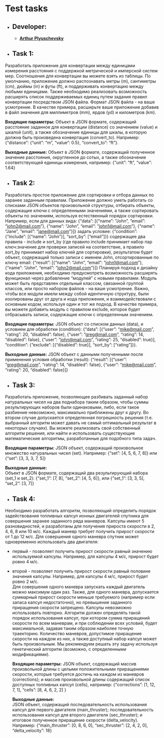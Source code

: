 # Test tasks

- ## Developer:

  - **[Arthur Plyuschevsky](https://github.com/massqeen)**

- ## Task 1:

 Разработать приложение для конвертации между единицами измерения расстояния с поддержкой метрической и имперской систем мер. Соотношения для конвертации вы можете взять из таблицы. По умолчанию, приложение должно распознавать метры (m), сантиметры (cm), дюймы (in) и футы (ft), и поддерживать конвертацию между любыми единицами. 
 Также необходимо реализовать возможность расширять список поддерживаемых единиц путем задания правил конвертации посредством JSON файла. Формат JSON файла - на ваше усмотрение. В качестве примера, расширьте ваше приложение добавив в файл значения для миллиметров (mm), ярдов (yd) и километров (km).  
 
   __Входящие параметры:__
 Объект в JSON формате, содержащий расстояние заданное для конвертации (distance) со значением (value) и шкалой (unit), a также обозначение единицы для шкалы, в которую должна быть произведена конвертация (convert_to). Например: 
 {“distance”: {“unit”: “m”, “value”: 0.5}, “convert_to”: “ft”}.  
 
   __Выходные данные:__ 
 Объект в JSON формате, содержащий полученное значение расстояния, округленное до сотых, а также обозначение соответствующей единицы измерения, например: 
 {“unit”: “ft”, “value”: 1.64} 
 
 - ## Task 2:
 
  Разработать простое приложение для сортировки и отбора данных по заранее
          заданным правилам. Приложение должно уметь работать со списками JSON
          объектов произвольной структуры, отбирать объекты, содержащие ключи с
          определенными значениями, а также сортировать объекты по значениям,
          используя естественный порядок сортировки. Например, если для данных
          вида: {“data”: [{“name”: “John”, “email”: “john2@mail.com”}, {“name”:
          “John”, “email”: “john1@mail.com”}, {“name”: “Jane”, “email”:
          “jane@mail.com”}]} задать условие: {“condition”: {“include”: [{“name”:
          “John”}], “sort_by”: [“email”]}} содержащее два правила - include и
          sort_by (где правило include принимает набор пар ключ:значение для
          проверки записей на соответствие, а правило sort_by принимает набор
          ключей для сортировки), результатом будет объект, содержащий только
          записи с именем John, отсортированные по ключу email: {“result”:
          [{“name”: “John”, “email”: “john1@mail.com”}, {“name”: “John”, “email”:
          “john2@mail.com”}]} Планируя подход к дизайну кода приложения,
          необходимо предусмотреть возможность расширять функционал через
          добавление “модулей” с новыми правилами. Модуль может быть представлен
          отдельный классом, связанной группой классов, или просто набором файлов
          - на ваше усмотрение. Важно, чтобы все модули имели между собой
          идентичную структуру, были изолированы друг от друга и кода приложения,
          и взаимодействовали с основным кодом, используя один и тот же подход. В
          качестве примера, вы можете добавить модуль с правилом exclude, которое
          будет отбрасывать записи, содержащие ключи с определенным значением.  

   __Входящие параметры:__
   JSON объект со списком данных (data), и условием для обработки
          (condition): {“data”: [{“user”: “mike@mail.com”, “rating”: 20,
          “disabled”: false}, {“user”: “greg@mail.com”, “rating”: 14, “disabled”:
          false}, {“user”: “john@mail.com”, “rating”: 25, “disabled”: true}],
          “condition”: {“exclude”: [{“disabled”: true}], “sort_by”: [“rating”]}}.  
          
   __Выходные данные:__ 
  JSON объект с данными полученными после применения условия обработки
          (result): {“result”: [{“user”: “greg@mail.com”, “rating”: 14,
          “disabled”: false}, {“user”: “mike@mail.com”, “rating”: 20, “disabled”:
          false}]}

- ## Task 3:
 
Разработать приложение, позволяющее разбивать заданный набор натуральных
        чисел на два поднабора таким образом, чтобы суммы результирующих наборов
        были одинаковыми, либо, если такое разбиение невозможно, максимально
        приближены друг к другу. Во втором случае допускается определенная
        погрешность решения (т.е. выбранный алгоритм может давать не самый
        оптимальный результат в некоторых случаях). Вы можете реализовать свой
        собственный алгоритм решения, или найти и использовать существующие
        математические алгоритмы, разработанные для подобного типа задач.    

   __Входящие параметры:__
  JSON объект, содержащий произвольное множество натуральных чисел (set). Например: {“set”: [4, 5, 6, 7, 8]} или {“set”: [3, 3, 3, 7, 5]}     
  
   __Выходные данные:__    
Объект в JSON формате, содержащий два результирующий набора (set_1 и set_2): {“set_1”: [7, 8], “set_2”: [4, 5, 6]}​, или {“set_1”: [3, 3, 5], “set_2”: [3, 7]}

- ## Task 4:
 
Необходимо разработать алгоритм, позволяющий определить порядок задействования топливных капсул ионных двигателей спутника для совершения заранее заданного ряда маневров. Капсулы имеют 5 разновидностей, и разработаны для получения прироста скорости в 2, 4, 6, 8 или 10 м/с. Каждый маневр требует получить прирост скорости от 1 до 12 м/с. Для совершения одного маневра спутник может одновременно использовать два двигателя: 
- первый - позволяет получить прирост скорости равный значению используемой капсулы. Например, для капсулы 4 м/с, прирост будет ровно 4 м/с. 
- второй - позволяет получить прирост скорости равный половине значения капсулы. Например, для капсулы 4 м/с, прирост будет ровно 2 м/с.     
Для совершения одного маневра запускать каждый двигатель можно максимум один раз. Также, для одного маневра, допускается суммарный прирост скорости меньше требуемого (например если запаса капсул недостаточно), но превышение заданного приращения скорости запрещено. Капсулы невозможно использовать повторно. 
Алгоритм должен определять такой порядок использования капсул, при котором сумма приращений скорости по всем маневрам, и при соблюдении всех условий, будет максимальной, задавая таким образом наиболее точную траекторию. Количество маневров, допустимое приращение скорости на каждом из них, а также доступный набор капсул может быть произвольным. 
Мы рекомендуем решать эту задачу используя генетический алгоритм (возможно, с определенными модификациями). 

    __Входящие параметры:__
JSON объект, содержащий массив произвольной длины с целыми положительными приращениями скорости, которые требуется достичь на каждом из маневров (corrections); и массив произвольной длины содержащий список доступных топливных капсул (cells), например: 
{“corrections”: [1, 12, 7, 1], “cells”: [8, 4, 6, 2, 2] } 
    
   __Выходные данные:__    
JSON объект, содержащий последовательность использования капсул для первого двигателя (main_thruster); последовательность использования капсул для второго двигателя (sec_thruster); и итоговое полученное приращение скорости (delta_velocity). Например: 
{“main_thruster”: [0, 8, 6, 0], “sec_thruster”: [2, 4, 2, 0], “delta_velocity”: 18} 

